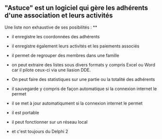 
"Astuce" est un logiciel qui gère les adhérents d'une association et leurs activités
--

Une liste non exhaustive de ses posibilités :
**
- il enregistre les coordonnées des adhérents
- il enregistre également leurs activités et les paiements associés
- il permet de regrouper des membres dans une famille
- on peut extraire des listes sous divers formats y compris Excel ou Word car il pilote ceux-ci via une liasion DDE.
- On peut faire des statistiques sur une partie ou la totalité des adhérents
- il sauvegarde y compris de façon automatique si la connexion internet le permet

- il se met à jour automatiqument si la connexion internet le permet
- il est portable
- il peut fonctionner sur un réseau local
- et c'est toujours du Delphi 2
